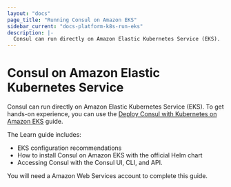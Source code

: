 ```yaml
---
layout: "docs"
page_title: "Running Consul on Amazon EKS"
sidebar_current: "docs-platform-k8s-run-eks"
description: |-
  Consul can run directly on Amazon Elastic Kubernetes Service (EKS).
---
```


# Consul on Amazon Elastic Kubernetes Service

Consul can run directly on Amazon Elastic Kubernetes Service (EKS). To get hands-on experience, you can use the [Deploy Consul with Kubernetes on Amazon EKS](https://learn.hashicorp.com/consul/kubernetes/aws-k8s?utm_source=consul.io&utm_medium=docs&utm_content=k8s&utm_term=eks) guide.

The Learn guide includes:

- EKS configuration recommendations
- How to install Consul on Amazon EKS with the official Helm chart
- Accessing Consul with the Consul UI, CLI, and API.

You will need a Amazon Web Services account to complete this guide.
